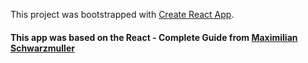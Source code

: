 This project was bootstrapped with [Create React App](https://github.com/facebook/create-react-app).

#### This app was based on the React - Complete Guide from [Maximilian Schwarzmuller](https://www.udemy.com/user/maximilian-schwarzmuller/)

